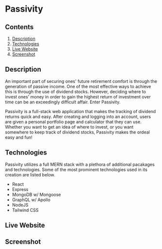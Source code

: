 # Passivity #

## Contents ##

1. [Description](#Description)
2. [Technologies](#Technologies)
3. [Live Website](#Live)
4. [Screenshot](#Screenshot)

## Description ##

An important part of securing ones' future retirement comfort is through the generation of passive income. One of the most effective ways to achieve this is through the use of dividend stocks. However, deciding  where to invest ones' money in order to gain the highest return of investment over time can be an exceedingly difficult affair. Enter Passivity.

Passivity is a full-stack web application that makes the tracking of dividend returns quick and easy. After creating and logging into an account, users are given a personal portfolio page and calculator that they can use. Whether you want to get an idea of where to invest, or you want somewhere to keep track of dividend stocks, Passivity makes the ordeal easy and fun!

## Technologies ##

Passivity utilizes a full MERN stack with a plethora of additional pacakages and technologies. Some of the most prominent technologies used in its creation are listed below.

* React
* Express
* MongoDB w/ Mongoose
* GraphQL w/ Apollo
* NodeJS
* Tailwind CSS

## Live Website ##


## Screenshot ##

